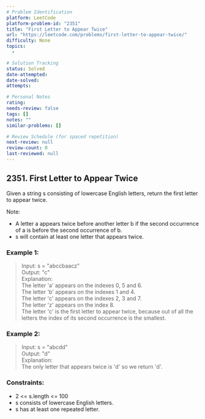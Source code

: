```yaml
---
# Problem Identification
platform: LeetCode
platform-problem-id: "2351"
title: "First Letter to Appear Twice"
url: "https://leetcode.com/problems/first-letter-to-appear-twice/"
difficulty: None
topics:
  -

# Solution Tracking
status: Solved
date-attempted:
date-solved:
attempts:

# Personal Notes
rating:
needs-review: false
tags: []
notes: ""
similar-problems: []

# Review Schedule (for spaced repetition)
next-review: null
review-count: 0
last-reviewed: null
---
```


## 2351. First Letter to Appear Twice
Given a string s consisting of lowercase English letters, return the first letter to appear twice.

Note:

- A letter a appears twice before another letter b if the second occurrence of a is before the second occurrence of b.
- s will contain at least one letter that appears twice.
 
### Example 1:

> Input: s = "abccbaacz"<br/>
> Output: "c"<br/>
> Explanation:<br/>
> The letter 'a' appears on the indexes 0, 5 and 6.<br/>
> The letter 'b' appears on the indexes 1 and 4.<br/>
> The letter 'c' appears on the indexes 2, 3 and 7.<br/>
> The letter 'z' appears on the index 8.<br/>
> The letter 'c' is the first letter to appear twice, because out of all the letters the index of its second occurrence is the smallest.

### Example 2:

> Input: s = "abcdd"<br/>
> Output: "d"<br/>
> Explanation:<br/>
> The only letter that appears twice is 'd' so we return 'd'.
 
### Constraints:

- 2 <= s.length <= 100
- s consists of lowercase English letters.
- s has at least one repeated letter.